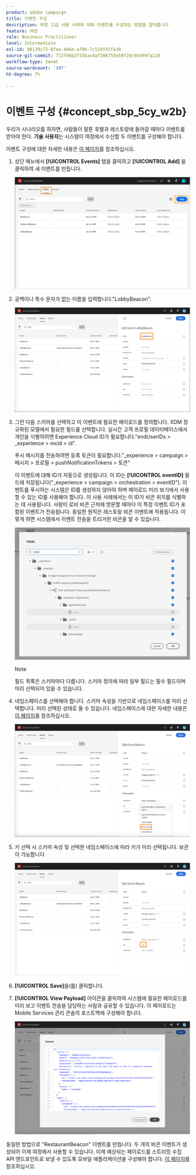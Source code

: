 ```yaml
---
product: adobe campaign
title: 이벤트 구성
description: 여정 고급 사용 사례에 대해 이벤트를 구성하는 방법을 알아봅니다
feature: 여정
role: Business Practitioner
level: Intermediate
exl-id: 90139c72-8fae-4e6e-a79b-7c510f41fe38
source-git-commit: 712f66b2715bac0af206755e59728c95499fa110
workflow-type: tm+mt
source-wordcount: '397'
ht-degree: 7%

---
```


# 이벤트 구성 {#concept_sbp_5cy_w2b}

우리가 시나리오를 하자면, 사람들이 말톤 호텔과 레스토랑에 들어갈 때마다 이벤트를 받아야 한다. **기술 사용자**&#x200B;는 시스템이 여정에서 수신할 두 이벤트를 구성해야 합니다.

이벤트 구성에 대한 자세한 내용은 [이 페이지](../event/about-events.md)를 참조하십시오.

1. 상단 메뉴에서 **[!UICONTROL Events]** 탭을 클릭하고 **[!UICONTROL Add]** 을 클릭하여 새 이벤트를 만듭니다.

   ![](../assets/journeyuc1_1.png)

1. 공백이나 특수 문자가 없는 이름을 입력합니다.&quot;LobbyBeacon&quot;.

   ![](../assets/journeyuc2_1.png)

1. 그런 다음 스키마를 선택하고 이 이벤트에 필요한 페이로드를 정의합니다. XDM 정규화된 모델에서 필요한 필드를 선택합니다. 실시간 고객 프로필 데이터베이스에서 개인을 식별하려면 Experience Cloud ID가 필요합니다.&quot;endUserIDs > _experience > mcid > id&quot;.

   푸시 메시지를 전송하려면 등록 토큰이 필요합니다.&quot;_experience > campaign > 메시지 > 프로필 > pushNotificationTokens > 토큰&quot;

   이 이벤트에 대해 ID가 자동으로 생성됩니다. 이 ID는 **[!UICONTROL eventID]** 필드에 저장됩니다(&quot;_experience > campaign > orchestration > eventID&quot;). 이벤트를 푸시하는 시스템은 ID를 생성하지 않아야 하며 페이로드 미리 보기에서 사용할 수 있는 ID를 사용해야 합니다. 이 사용 사례에서는 이 ID가 비콘 위치를 식별하는 데 사용됩니다. 사람이 로비 비콘 근처에 방문할 때마다 이 특정 이벤트 ID가 포함된 이벤트가 전송됩니다. 동일한 원칙은 레스토랑 비콘 이벤트에 적용됩니다. 이렇게 하면 시스템에서 이벤트 전송을 트리거한 비콘을 알 수 있습니다.

   ![](../assets/journeyuc2_2.png)

   >[!NOTE]
   >
   >필드 목록은 스키마마다 다릅니다. 스키마 정의에 따라 일부 필드는 필수 필드이며 미리 선택되어 있을 수 있습니다.

1. 네임스페이스를 선택해야 합니다. 스키마 속성을 기반으로 네임스페이스를 미리 선택합니다. 미리 선택된 상태로 둘 수 있습니다. 네임스페이스에 대한 자세한 내용은 [이 페이지](../event/selecting-the-namespace.md)를 참조하십시오.

   ![](../assets/journeyuc2_4.png)

1. 키 선택 시 스키마 속성 및 선택한 네임스페이스에 따라 키가 미리 선택됩니다. 보관이 가능합니다

   ![](../assets/journeyuc2_4bis.png)

1. **[!UICONTROL Save]**&#x200B;을(를) 클릭합니다.

1. **[!UICONTROL View Payload]** 아이콘을 클릭하여 시스템에 필요한 페이로드를 미리 보고 이벤트 전송을 담당하는 사람과 공유할 수 있습니다.  이 페이로드는 Mobile Services 관리 콘솔의 포스트백에 구성해야 합니다.

   ![](../assets/journeyuc2_5.png)

동일한 방법으로 &quot;RestaurantBeacon&quot; 이벤트를 만듭니다. 두 개의 비콘 이벤트가 생성되어 이제 여정에서 사용할 수 있습니다. 이제 예상되는 페이로드를 스트리밍 수집 API 엔드포인트로 보낼 수 있도록 모바일 애플리케이션을 구성해야 합니다. [이 페이지](../event/additional-steps-to-send-events-to-journey-orchestration.md)를 참조하십시오.
